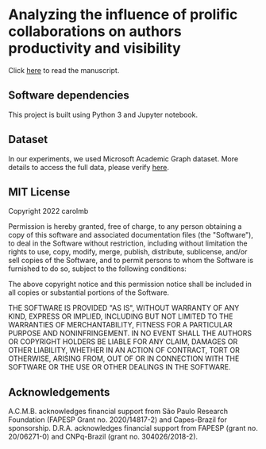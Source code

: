 
# Analyzing the influence of prolific collaborations on authors productivity and visibility

Click [here](https://arxiv.org/abs/2112.06607) to read the manuscript.

## Software dependencies

This project is built using Python 3 and Jupyter notebook.

## Dataset 

In our experiments, we used Microsoft Academic Graph dataset. More details to access the full data, please verify [here](https://www.microsoft.com/en-us/research/project/microsoft-academic-graph/).

## MIT License

Copyright 2022 carolmb

Permission is hereby granted, free of charge, to any person obtaining a copy of this software and associated documentation files (the "Software"), to deal in the Software without restriction, including without limitation the rights to use, copy, modify, merge, publish, distribute, sublicense, and/or sell copies of the Software, and to permit persons to whom the Software is furnished to do so, subject to the following conditions:

The above copyright notice and this permission notice shall be included in all copies or substantial portions of the Software.

THE SOFTWARE IS PROVIDED "AS IS", WITHOUT WARRANTY OF ANY KIND, EXPRESS OR IMPLIED, INCLUDING BUT NOT LIMITED TO THE WARRANTIES OF MERCHANTABILITY, FITNESS FOR A PARTICULAR PURPOSE AND NONINFRINGEMENT. IN NO EVENT SHALL THE AUTHORS OR COPYRIGHT HOLDERS BE LIABLE FOR ANY CLAIM, DAMAGES OR OTHER LIABILITY, WHETHER IN AN ACTION OF CONTRACT, TORT OR OTHERWISE, ARISING FROM, OUT OF OR IN CONNECTION WITH THE SOFTWARE OR THE USE OR OTHER DEALINGS IN THE SOFTWARE.

## Acknowledgements

A.C.M.B. acknowledges financial support from São Paulo Research Foundation (FAPESP Grant no. 2020/14817-2) and Capes-Brazil for sponsorship. D.R.A. acknowledges financial support from FAPESP (grant no. 20/06271-0) and CNPq-Brazil (grant no. 304026/2018-2).
